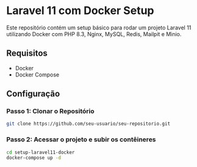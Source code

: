 # Laravel 11 com Docker Setup

Este repositório contém um setup básico para rodar um projeto Laravel 11 utilizando Docker com PHP 8.3, Nginx, MySQL, Redis, Mailpit e Minio.

## Requisitos

- Docker
- Docker Compose

## Configuração

### Passo 1: Clonar o Repositório

```sh
git clone https://github.com/seu-usuario/seu-repositorio.git
```

### Passo 2: Acessar o projeto e subir os contêineres 

```sh
cd setup-laravel11-docker
docker-compose up -d
```

